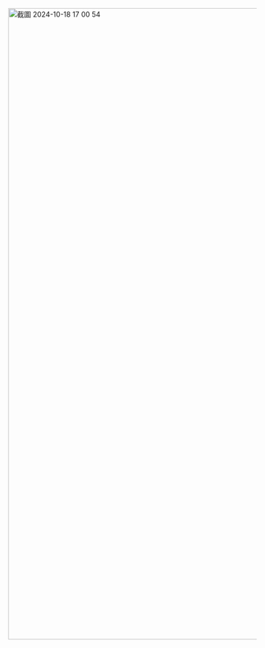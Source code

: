 <img width="1280" alt="截圖 2024-10-18 17 00 54" src="https://github.com/user-attachments/assets/d7371a2f-771e-455d-803c-ecf921e9b428">
